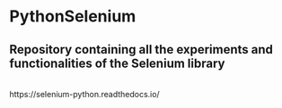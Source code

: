 # PythonSelenium


## Repository containing all the experiments and functionalities of the Selenium library
<br>
https://selenium-python.readthedocs.io/
